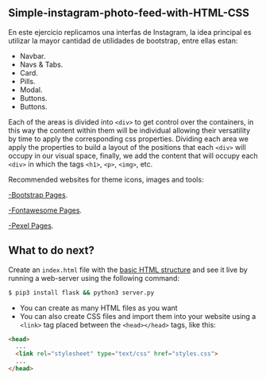 ## Simple-instagram-photo-feed-with-HTML-CSS 

En este ejercicio replicamos una interfas de Instagram, la idea principal es utilizar la mayor cantidad de utilidades de bootstrap, entre ellas estan:

* Navbar.
* Navs & Tabs.
* Card.
* Pills.
* Modal.
* Buttons.
* Buttons.

Each of the areas is divided into `<div>` to get control over the containers,
in this way the content within them will be individual allowing their versatility by
time to apply the corresponding css properties. Dividing each area we apply the
properties to build a layout of the positions that each `<div>` will occupy
in our visual space, finally, we add the content that will occupy each `<div>`
in which the tags `<h1>`, `<p>`, `<img>`, etc.

Recommended websites for theme icons, images and tools:

[-Bootstrap Pages](https://getbootstrap.com/).

[-Fontawesome Pages](https://fontawesome.com/).

[-Pexel Pages](https://www.pexels.com/es-es/).

## What to do next?

Create an `index.html` file with the [basic HTML structure](http://content.breatheco.de/lesson/what-is-html-learn-html#page-structure) and see it live by running a web-server using the following command:

```sh
$ pip3 install flask && python3 server.py
```

- You can create as many HTML files as you want
- You can also create CSS files and import them into your website using a `<link>` tag placed between the `<head></head>` tags, like this:

```html
<head>
  ...
  <link rel="stylesheet" type="text/css" href="styles.css">
  ...
</head>
```
